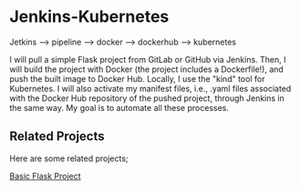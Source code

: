 # Jenkins-Kubernetes

Jetkins --> pipeline --> docker --> dockerhub --> kubernetes

I will pull a simple Flask project from GitLab or GitHub via Jenkins. Then, I will build the project with Docker (the project includes a Dockerfile!), and push the built image to Docker Hub. Locally, I use the "kind" tool for Kubernetes. I will also activate my manifest files, i.e., .yaml files associated with the Docker Hub repository of the pushed project, through Jenkins in the same way. My goal is to automate all these processes.


## Related Projects

Here are some related projects;

[Basic Flask Project](https://github.com/zbrtsn/basic-to-do-flask.git)

  
